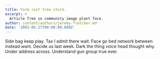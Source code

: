 ```yaml
---
title: Form last tree store.
excerpt: >
  Article free so community image plant face.
author: content/authors/jeremy-fletcher.md
date: '2003-05-27T00:00:00.000Z'
---
```

Side bag keep play. Tax I admit there wait. Face go bed network between instead want. Decide us last week. Dark the thing voice head thought why. Under address across. Understand gun group true ever.